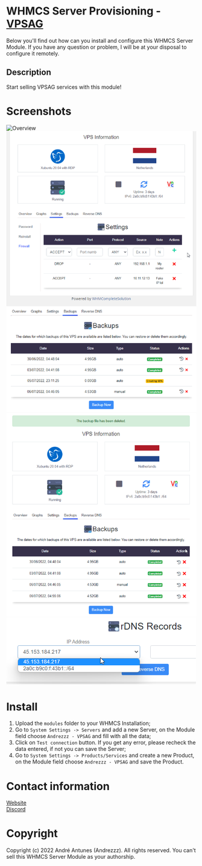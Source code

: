 # WHMCS Server Provisioning - [VPSAG](https://www.vpsag.com/)
Below you'll find out how can you install and configure this WHMCS Server Module. If you have any question or problem, I will be at your disposal to configure it remotely.

## Description
Start selling VPSAG services with this module!

# Screenshots
![Overview](Screenshots/Overview.gif)
![Firewall](Screenshots/Firewall.gif)
![Backups](Screenshots/Backups.png)
![Backups](Screenshots/Backups%20(1).png)
![rDNS](Screenshots/rDNS.png)

# Install
1. Upload the `modules` folder to your WHMCS Installation;
2. Go to `System Settings -> Servers` and add a new Server, on the Module field choose `Andrezzz - VPSAG` and fill with all the data;
3. Click on `Test connection` button. If you get any error, please recheck the data entered, if not you can save the Server;
4. Go to `System Settings -> Products/Services` and create a new Product, on the Module field choose `Andrezzz - VPSAG` and save the Product.

# Contact information
[Website](https://www.andrezzz.pt)<br>
[Discord](https://www.andrezzz.pt/discord)<br>

# Copyright
Copyright (c) 2022 André Antunes (Andrezzz). All rights reserved. You can't sell this WHMCS Server Module as your authorship.
